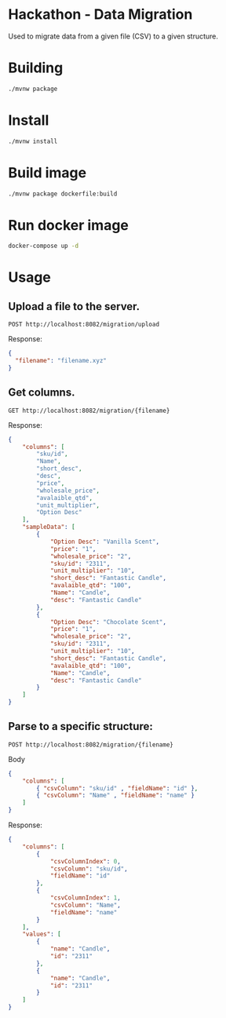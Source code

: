# Hackathon - Data Migration

Used to migrate data from a given file (CSV) to a given structure.

# Building
```cmd
./mvnw package
```

# Install
```cmd
./mvnw install
```

# Build image
```cmd
./mvnw package dockerfile:build
```

# Run docker image
```cmd
docker-compose up -d
```

# Usage

## Upload a file to the server.

```http
POST http://localhost:8082/migration/upload
```

Response:

```json
{ 
  "filename": "filename.xyz"
} 
```

## Get columns.

```http
GET http://localhost:8082/migration/{filename}
```

Response:

```json
{
    "columns": [
        "sku/id",
        "Name",
        "short_desc",
        "desc",
        "price",
        "wholesale_price",
        "avalaible_qtd",
        "unit_multiplier",
        "Option Desc"
    ],
    "sampleData": [
        {
            "Option Desc": "Vanilla Scent",
            "price": "1",
            "wholesale_price": "2",
            "sku/id": "2311",
            "unit_multiplier": "10",
            "short_desc": "Fantastic Candle",
            "avalaible_qtd": "100",
            "Name": "Candle",
            "desc": "Fantastic Candle"
        },
        {
            "Option Desc": "Chocolate Scent",
            "price": "1",
            "wholesale_price": "2",
            "sku/id": "2311",
            "unit_multiplier": "10",
            "short_desc": "Fantastic Candle",
            "avalaible_qtd": "100",
            "Name": "Candle",
            "desc": "Fantastic Candle"
        }
    ]
}
```

## Parse to a specific structure:

```http
POST http://localhost:8082/migration/{filename}
```

Body

```json
{ 
	"columns": [
		{ "csvColumn": "sku/id" , "fieldName": "id" },
		{ "csvColumn": "Name" , "fieldName": "name" }
	]
}
```

Response:

```json
{
    "columns": [
        {
            "csvColumnIndex": 0,
            "csvColumn": "sku/id",
            "fieldName": "id"
        },
        {
            "csvColumnIndex": 1,
            "csvColumn": "Name",
            "fieldName": "name"
        }
    ],
    "values": [
        {
            "name": "Candle",
            "id": "2311"
        },
        {
            "name": "Candle",
            "id": "2311"
        }
    ]
}
```

